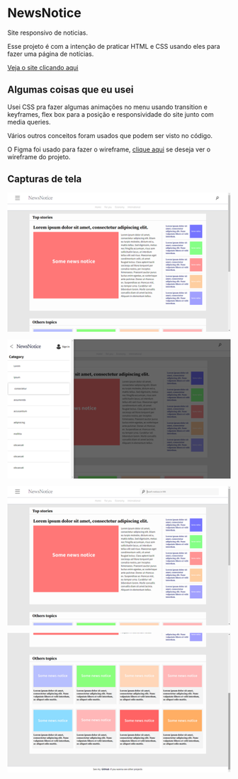 # NewsNotice
Site responsivo de noticias.

Esse projeto é com a intenção de praticar HTML e CSS usando eles para fazer uma página de notícias.

[Veja o site clicando aqui](https://gabriel-tomas.github.io/NewsNotice/)

## Algumas coisas que eu usei
Usei CSS pra fazer algumas animações no menu usando transition e keyframes, flex box para a posição e responsividade do site junto com media queries.

Vários outros conceitos foram usados que podem ser visto no código.

O Figma foi usado para fazer o wireframe, [clique aqui](https://www.figma.com/file/zhSKQqIUrlpLIxgqZpUcau/NewsNotice?t=Zc1YJe5yTy83AjC9-0) se deseja ver o wireframe do projeto.

## Capturas de tela
![index image](images/readme-images/main-page.png)

![index image menu](images/readme-images/main-page-menu.png)

![index image search box](images/readme-images/main-page-search-box.png)

![index image bottom part](images/readme-images/main-page-bottom.png)